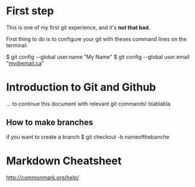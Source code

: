 # First step

This is one of my first git experience, and it's **not that bad**.

First thing to do is to configure your git with theses command lines on the terminal:

$ git config --global user.name "My Name"
$ git config --global user.email "my@email.ca"

# Introduction to Git and Github

... to continue this document with relevant git commands!
blablabla

## How to make branches

if you want to create a branch
$ git checkout -b nameofthebanche



# Markdown Cheatsheet

http://commonmark.org/help/
